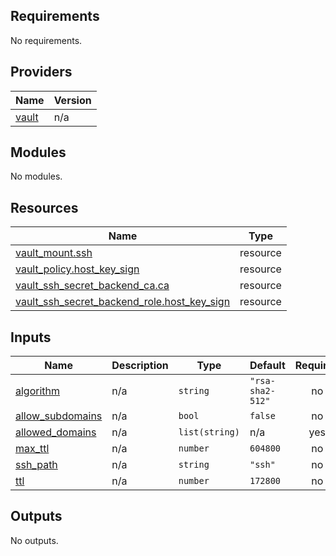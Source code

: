 ## Requirements

No requirements.

## Providers

| Name | Version |
|------|---------|
| <a name="provider_vault"></a> [vault](#provider\_vault) | n/a |

## Modules

No modules.

## Resources

| Name | Type |
|------|------|
| [vault_mount.ssh](https://registry.terraform.io/providers/hashicorp/vault/latest/docs/resources/mount) | resource |
| [vault_policy.host_key_sign](https://registry.terraform.io/providers/hashicorp/vault/latest/docs/resources/policy) | resource |
| [vault_ssh_secret_backend_ca.ca](https://registry.terraform.io/providers/hashicorp/vault/latest/docs/resources/ssh_secret_backend_ca) | resource |
| [vault_ssh_secret_backend_role.host_key_sign](https://registry.terraform.io/providers/hashicorp/vault/latest/docs/resources/ssh_secret_backend_role) | resource |

## Inputs

| Name | Description | Type | Default | Required |
|------|-------------|------|---------|:--------:|
| <a name="input_algorithm"></a> [algorithm](#input\_algorithm) | n/a | `string` | `"rsa-sha2-512"` | no |
| <a name="input_allow_subdomains"></a> [allow\_subdomains](#input\_allow\_subdomains) | n/a | `bool` | `false` | no |
| <a name="input_allowed_domains"></a> [allowed\_domains](#input\_allowed\_domains) | n/a | `list(string)` | n/a | yes |
| <a name="input_max_ttl"></a> [max\_ttl](#input\_max\_ttl) | n/a | `number` | `604800` | no |
| <a name="input_ssh_path"></a> [ssh\_path](#input\_ssh\_path) | n/a | `string` | `"ssh"` | no |
| <a name="input_ttl"></a> [ttl](#input\_ttl) | n/a | `number` | `172800` | no |

## Outputs

No outputs.
